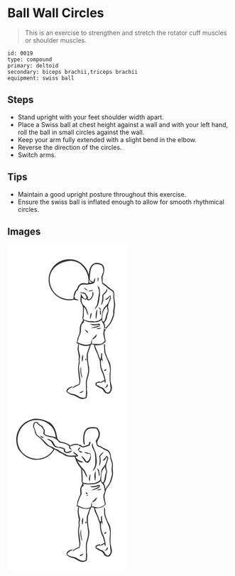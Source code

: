 # Ball Wall Circles
> This is an exercise to strengthen and stretch the rotator cuff muscles or shoulder muscles.

``` 
id: 0019 
type: compound 
primary: deltoid 
secondary: biceps brachii,triceps brachii 
equipment: swiss ball 
``` 

## Steps

 - Stand upright with your feet shoulder width apart.
 - Place a Swiss ball at chest height against a wall and with your left hand, roll the ball in small circles against the wall.
 - Keep your arm fully extended with a slight bend in the elbow.
 - Reverse the direction of the circles.
 - Switch arms.

## Tips

 - Maintain a good upright posture throughout this exercise.
 - Ensure the swiss ball is inflated enough to allow for smooth rhythmical circles.

## Images

<svg width="268" height="275pt" viewBox="0 0 201 275" xmlns="http://www.w3.org/2000/svg"><g fill="#FFF"><path d="M0 0h201v275H0V0m73 44.23c-3.45 6.34-3.84 13.83-2.96 20.86 1.8 11.26 9.67 21.24 20.08 25.83 6.53 3.09 14.02 3.7 21.06 2.32 3.19-1.09 6.35 1.91 9.4.28-1.79-.8-3.64-1.47-5.51-2.06-.75-1.13-1.57-2.22-2.13-3.45 1.01-3.26 2.23-6.45 3.45-9.63.78-.4 1.57-.8 2.36-1.19 1.25-2.78 1.99-5.98 4.2-8.2 3.15-1.96 7.11-1.73 10.66-1.29 4.16-.89 8.68-.75 12.57-2.61 1.67-2.71 2.29-6.05 2.27-9.22-1.79 2.08-2.36 4.82-3.53 7.25-1.55-.94-3.09-1.89-4.64-2.84l1.32-.68c-.91.41-1.81.83-2.71 1.25 1.03.75 3.1 2.24 4.13 2.99-1.57.19-3.14.39-4.7.6.04-1.31.07-2.62.08-3.93.29-.51.59-1.01.88-1.52-.53-4.37.59-8.71.88-13.06.46-4.87 2.19-10.49 7.03-12.64 4.22-1.18 8.91-.46 12.48 2.13 1.15 2.36 2.38 4.81 2.28 7.51.43 4.31-2.19 8.03-3.29 12 .58 3.62.73 7.3 1.37 10.9 2.88 2.53 6.47 4.18 9.09 7.04 2.73 3.35 7.96 3.91 9.66 8.19.63 3.62-.31 7.34.42 10.97 1.14 5.9 1.33 12.05-.22 17.9-.73 3.01.58 6.18-.52 9.13-1.32 3.43-2.39 6.97-3.94 10.31-1.95 4.4-5.58 7.7-8.73 11.22.27.72.56 1.44.87 2.16 2.73-4.48 7.29-7.64 9.37-12.57 2.56-5.7 5.23-11.74 4.82-18.13.15-3.7 1.19-7.31 1.16-11.03.02-4.08-1.58-7.97-1.41-12.06-.31-3.23.3-6.63-.8-9.72-2.24-3.51-6.61-4.71-9.28-7.84-2.8-3.05-6.58-4.79-9.83-7.26.26-3.29.37-6.59-.05-9.87 2-3.76 2.67-8.05 2.99-12.24.11-3.94-1.73-8.53-5.78-9.79-5.51-2.94-13.5-1.66-16.65 4.09-2.96 4.2-3.05 9.49-3.63 14.4-1.99-7.41-6.22-14.33-12.39-18.98-6.41-5.24-14.94-7.53-23.14-7.04-12.27.57-23.83 8.39-29.04 19.52m79.77 19.03c1.04-2.34 1.2-4.93 1.34-7.46l-1.5.04c-.08 2.47-.14 4.95.16 7.42m-.46 6.54c1.3 4.33 3.34 8.75 2.3 13.38-1.13 5.53-1.7 11.14-2.77 16.68-.68 3.55-3.38 6.15-4.92 9.3 6.76-3.72 8.06-12.35 8.59-19.34 1.35-5.38 1.1-10.96.01-16.36-.31-1.77-1.94-2.64-3.21-3.66m-23.42 2.96c1.75 2.18 3.95 4.04 6.7 4.8-1.58-2.34-3.96-4.08-6.7-4.8m38.45 3.18c-.91 4.12-4.85 6.13-6.98 9.44.09 5.5-.15 11.01-2.19 16.2.36-.14 1.08-.43 1.44-.57.83-2.29 1.88-4.51 2.36-6.91.34-2.88-.19-5.8.22-8.67 2.95-2.91 6.74-5.67 6.68-10.28-.38.19-1.15.59-1.53.79m-31.67 2.99c3.41.08 6.84-.53 9.99-1.84-3.46-.62-6.88.38-9.99 1.84m-14.51 2.23c3.33.54 6.8.76 9.82 2.46.77 2.14 2.37 3.95 2.88 6.18-.68.67-1.38 1.31-2.12 1.91-4.25-1.31-5.26-5.74-7.8-8.7-.03 3.69-.4 7.36-.73 11.03.35 4.64 4.47 8.19 4.46 12.91.04 5.05.12 10.12-.71 15.12-.43 1.88.23 3.72.84 5.48-1 2.3-2.61 4.24-3.81 6.43-2.61 4.85-1.21 10.55-2.34 15.75-.86 2.86-2.27 5.53-3.1 8.41-.77 2.73-.25 5.8-1.98 8.23 1.13.39 2.27.78 3.41 1.17-.59 2.5-1.19 5.03-1.32 7.6-.35 6.36 3.36 12.45 1.5 18.78 1.5 5.44-1.34 10.63-.77 16.09.5 6.38 1.01 12.79 2.15 19.09.43 2.33-.23 4.64-.9 6.85-4.12 1.28-9.04 3.04-10.99 7.13 3.78-2.32 7.55-4.7 11.82-6.04 1.53-3.43 2.29-7.33 1.51-11.06-.93-4.35-.9-8.83-1.68-13.2-.46-3.38-.86-6.91.2-10.22 1.41-3.68-.42-7.6.82-11.3 1.26-3.85-.82-7.57-1.4-11.33-1.02-3.92-.17-7.94-.17-11.9 5.56 2.95 12.13 4.33 18.2 2.04-1.06 3.24-2.16 6.48-3.25 9.71-4.14 9.45.13 19.63.57 29.36.89 7.04-1.88 13.69-3.48 20.39-.71 9.42.88 18.95-.66 28.32-4.92 2.4-9.97-.17-14.04-3-2.62-2.01-5.92-2.4-9.07-2.93-3.19-.42-5.8-2.45-8.3-4.3 1.52-1.82 2.85-4.01 5.12-4.98 1.74-.92 3.84-1.48 4.82-3.36-4.79 1.08-10.92 3.17-11.12 9.06 2.04 1.71 4.14 3.43 6.56 4.58 2.4 1.14 5.15 1.19 7.57 2.26 3.72 1.94 7.25 4.42 11.39 5.41 3.08.67 6.16-.59 8.81-2.07.71-4.55 1.56-9.19.21-13.72.66-5.18-.52-10.44.5-15.58 2.2-7.49 4.71-15.33 3.18-23.2-1.7-7.15-2.14-14.58-1.67-21.89 1.23-4.78 3.38-9.3 4.48-14.13.48-.46 1.44-1.37 1.91-1.82.98.24 2.94.72 3.92.97.16 5.85 3.55 10.83 5.85 16 .82 5.13 4.38 9.52 4.17 14.86 0 5.24 1.06 10.51 3.4 15.21 2.1 4.12 3.04 8.69 4.33 13.1-2.63 1.47-5.3 2.88-7.75 4.63l-.2-1.8c-2.59.15-5.07 1.06-7.26 2.41-.01.94-.02 2.82-.02 3.76 2.1 1.52 4.21 3.07 6.5 4.31 1.73.92 4.09.96 5.18 2.81 2.1 2.55 3.38 6.33 7.09 6.88 2.93 1.56 6.19-.62 7.28-3.42 2.4-3.89 1.57-8.63.34-12.75-3.14-11.16 1.14-22.88-1.75-34.06-.85-3.7-3.41-6.66-4.76-10.16-.79-2.12-1.46-4.28-2.33-6.37-2.08-5.32-1.04-11.13-1.95-16.65-.39.21-1.18.62-1.57.83.95 4.36.18 8.85.93 13.23 2.63 9.18 8.35 17.41 9.31 27.07.44 3.35-.15 6.7-.45 10.04-.26 7.39.39 14.77 1.52 22.08.61 3.35-1.04 7.65-4.43 8.79-5.18-.15-5.24-7.61-9.91-8.79-2.01-.37-3.87-1.18-5.31-2.68-1.36-.53-2.71-1.11-4.04-1.71.26-1.14.53-2.27.8-3.39 1.98-.08 3.97-.13 5.94.09 2.38-.85 4.64-1.99 6.82-3.26.16 1.03.48 3.11.64 4.15.45-1.08 1.39-2.06 1.17-3.31-.54-6.96-2.93-13.65-5.87-19.93-2.49-5.28-2.19-11.29-1.85-16.96 1.21.82 1.99 2.13 2.99 3.18-.83-4.51-2.02-9.11-.94-13.69l-1.74-.15c-.58 3.38.18 6.97-1.21 10.19-.83-1.64-1.79-3.2-2.49-4.9-1.48-6.59-5.29-12.35-6.93-18.92 6.69 1.01 13.68-1.03 18.17-6.22-.76-5.22-2.4-10.39-1.98-15.72.03-1.73 1.31-3.02 2.39-4.22-1.05-.67-2.16-1.23-3.23-1.85-.52 3.96-1.79 8-.74 11.99.82 3.05 1.55 6.12 2.04 9.24-2.68 1.72-4.84 4.8-8.32 4.71-4.62.64-9.18-.63-13.79-.59.25-2.34.47-4.69.32-7.05-1.2 2.39-1.55 5.07-2.11 7.65-2.52.58-5.02 1.32-7.6 1.58-5.22-.36-10.18-2.25-14.92-4.36.71-1.95 1.36-3.91 1.8-5.93 1.02-4.89 4.35-9.16 4.33-14.29.06-3.86-.05-7.88 1.88-11.36 2.56-.83 3.67-2.85 2.91-5.49 3.19 1.25 6.35 2.93 9.87 2.83 6.77.67 14.4 1.32 19.98-3.4.29 2.97 2.57 5 3.64 7.64.45 1.92 2.52 5.04-.17 6.22 1.06.02 2.12.05 3.19.11-.64-3.13-.93-6.36-2.05-9.38 2.63-2.78 4.53-6.26 4.86-10.12.51-4.67 3.73-8.99 2.06-13.78-1.57-5.65 1.91-10.7 3.72-15.81 1.35-2.16.08-4.64-.19-6.92-2.93 2.84-6.2 5.29-9.15 8.06 4.18.44 6.29-3.45 8.43-6.32.84 2.89-1.29 5.55-1.85 8.33-1.25 5.67-7.06 8.43-9.46 13.46-2.16 4.97-1.83 10.55-3.18 15.73-2.76 3.81-7.93 4.25-12.15 5.31-.34-.18-1.03-.53-1.37-.71-4.61.1-9.36.05-13.68-1.78-1.46-.61-3.91-1.1-3.23-3.28 1.17-6.28.51-12.68 1.08-19.01 1.14 1.48 2.26 2.99 3.02 4.71 1.64 3.11 1.57 7.14 4.6 9.4-1.8-5.78-2.58-12.75-7.81-16.58-3.77-3.11-4.61-8.45-3.7-13.04 2.35 1.17 4.59 2.53 6.94 3.72.47-.73.95-1.47 1.43-2.2l.39 1.9c3.46 2.86 7.8-.81 9.24-4.12 1.66-2.86 3.38-7.29-.08-9.59.28 3.02.64 6.18-1.27 8.77-1.1 2.22-4.16 6.07-6.54 3.39.21-.53.63-1.58.84-2.1-1.44-2.53-3.26-4.83-4.62-7.42-3.31-1.91-7.1-1.37-10.68-.82m32.69 24.47c.9 2.13 2.11 4.32 4.56 4.91-.76-2.24-2.42-3.95-4.56-4.91m-2.96 4.1c-1.3 5.38-2.76 11.16-1 16.61 1.08-4.34 1.28-8.82 1.83-13.24.43-1.26-.13-2.37-.83-3.37m5.53.42c-.17 2.9-.03 5.8.15 8.7.38-.26 1.14-.76 1.52-1.01-.1-2.64.75-5.83-1.67-7.69m-15.48 5.84c-1.16 3.12-1.94 6.53-.83 9.8 1.44-3.35 1.45-7.09 2.54-10.56-.43.19-1.28.57-1.71.76m-1.62 17.73c2.54 2.31 6.13 2.86 9.44 2.62 2.46-.17 5-1.48 7.37-.19-4.94 1.77-10.04 2.99-14.99 4.72 4.9.45 9.57-1.16 14.16-2.61.45-1.09.92-2.18 1.38-3.27-.65-.54-1.29-1.08-1.93-1.61-5.04 1.57-10.32 1.37-15.43.34m10.33 8.14c2.93.76 6.4 1.24 8.68-1.22-2.92.18-5.84.52-8.68 1.22m-19.5.96c1.84 2.31 3.61 4.68 5.65 6.81-.02-.77-.08-2.3-.1-3.07-1.83-1.27-3.62-2.61-5.55-3.74m13.15 16.52l1.1.71c3.07-2.1 6.82-4.41 6.74-8.66-2.67 2.59-5.1 5.43-7.84 7.95m-17.05 38.97c2.02-4.02 1.59-8.53 1.58-12.88-2.83 3.71-2.03 8.57-1.58 12.88m5.86-2.85c1.37.21 1.77-2.11.87-2.84-1.37-.22-1.81 2.11-.87 2.84m-5.67 30.67c-.03-4.79-2.2-9.3-1.95-14.1.07-2.08.09-4.17-.2-6.23-1.94 6.74-.82 14.06 2.15 20.33m40.14-15.89c-1.29.28-2.66 1.11-3.19 2.37.59 2.3 5.43-1.4 3.19-2.37m1.19 26.47c-.03.58-.07 1.72-.1 2.3-1.29 1.03-2.58 2.07-3.82 3.16 1.76-.61 3.64-1.07 5.16-2.21.57-1.22.34-2.63.52-3.93l-1.76.68m-42.22 11.46a27.84 27.84 0 0 0-4.09 1.85c3.14 1.48 6.09-.69 6.99-3.74-.98.61-1.95 1.24-2.9 1.89z"/><path d="M75.23 44.22c6.74-11.19 20.12-16.72 32.76-17.07 6.33.75 12.83 2.78 17.42 7.45 7.86 7.77 13.06 19.01 11.17 30.22-1.04.34-2.08.67-3.12 1-4.1-1.71-9.35-1.21-12.37 2.28-1.92 1.94-2.77 4.59-3.46 7.16-5.33 3.5-5.76 10.42-6.05 16.18-8.64 1.91-17.89.17-25.33-4.6-13.83-8.52-19.44-28.5-11.02-42.62zM161.87 113.11c1.1-3.57 3.78-6.28 6.11-9.07.39 2.8.96 5.58 1.82 8.28-3.75 5.51-3.07 12.69-6.96 18.11-.9-.62-1.8-1.22-2.7-1.83-.09-5.2.18-10.49 1.73-15.49z"/></g><g fill="#333"><path d="M73 44.23c5.21-11.13 16.77-18.95 29.04-19.52 8.2-.49 16.73 1.8 23.14 7.04 6.17 4.65 10.4 11.57 12.39 18.98.58-4.91.67-10.2 3.63-14.4 3.15-5.75 11.14-7.03 16.65-4.09 4.05 1.26 5.89 5.85 5.78 9.79-.32 4.19-.99 8.48-2.99 12.24.42 3.28.31 6.58.05 9.87 3.25 2.47 7.03 4.21 9.83 7.26 2.67 3.13 7.04 4.33 9.28 7.84 1.1 3.09.49 6.49.8 9.72-.17 4.09 1.43 7.98 1.41 12.06.03 3.72-1.01 7.33-1.16 11.03.41 6.39-2.26 12.43-4.82 18.13-2.08 4.93-6.64 8.09-9.37 12.57-.31-.72-.6-1.44-.87-2.16 3.15-3.52 6.78-6.82 8.73-11.22 1.55-3.34 2.62-6.88 3.94-10.31 1.1-2.95-.21-6.12.52-9.13 1.55-5.85 1.36-12 .22-17.9-.73-3.63.21-7.35-.42-10.97-1.7-4.28-6.93-4.84-9.66-8.19-2.62-2.86-6.21-4.51-9.09-7.04-.64-3.6-.79-7.28-1.37-10.9 1.1-3.97 3.72-7.69 3.29-12 .1-2.7-1.13-5.15-2.28-7.51-3.57-2.59-8.26-3.31-12.48-2.13-4.84 2.15-6.57 7.77-7.03 12.64-.29 4.35-1.41 8.69-.88 13.06-.29.51-.59 1.01-.88 1.52-.01 1.31-.04 2.62-.08 3.93 1.56-.21 3.13-.41 4.7-.6-1.03-.75-3.1-2.24-4.13-2.99.9-.42 1.8-.84 2.71-1.25l-1.32.68c1.55.95 3.09 1.9 4.64 2.84 1.17-2.43 1.74-5.17 3.53-7.25.02 3.17-.6 6.51-2.27 9.22-3.89 1.86-8.41 1.72-12.57 2.61-3.55-.44-7.51-.67-10.66 1.29-2.21 2.22-2.95 5.42-4.2 8.2-.79.39-1.58.79-2.36 1.19-1.22 3.18-2.44 6.37-3.45 9.63.56 1.23 1.38 2.32 2.13 3.45 1.87.59 3.72 1.26 5.51 2.06-3.05 1.63-6.21-1.37-9.4-.28-7.04 1.38-14.53.77-21.06-2.32-10.41-4.59-18.28-14.57-20.08-25.83-.88-7.03-.49-14.52 2.96-20.86m2.23-.01c-8.42 14.12-2.81 34.1 11.02 42.62 7.44 4.77 16.69 6.51 25.33 4.6.29-5.76.72-12.68 6.05-16.18.69-2.57 1.54-5.22 3.46-7.16 3.02-3.49 8.27-3.99 12.37-2.28 1.04-.33 2.08-.66 3.12-1 1.89-11.21-3.31-22.45-11.17-30.22-4.59-4.67-11.09-6.7-17.42-7.45-12.64.35-26.02 5.88-32.76 17.07z"/><path d="M152.77 63.26c-.3-2.47-.24-4.95-.16-7.42l1.5-.04c-.14 2.53-.3 5.12-1.34 7.46zM152.31 69.8c1.27 1.02 2.9 1.89 3.21 3.66 1.09 5.4 1.34 10.98-.01 16.36-.53 6.99-1.83 15.62-8.59 19.34 1.54-3.15 4.24-5.75 4.92-9.3 1.07-5.54 1.64-11.15 2.77-16.68 1.04-4.63-1-9.05-2.3-13.38zM128.89 72.76c2.74.72 5.12 2.46 6.7 4.8-2.75-.76-4.95-2.62-6.7-4.8zM167.34 75.94c.38-.2 1.15-.6 1.53-.79.06 4.61-3.73 7.37-6.68 10.28-.41 2.87.12 5.79-.22 8.67-.48 2.4-1.53 4.62-2.36 6.91-.36.14-1.08.43-1.44.57 2.04-5.19 2.28-10.7 2.19-16.2 2.13-3.31 6.07-5.32 6.98-9.44zM135.67 78.93c3.11-1.46 6.53-2.46 9.99-1.84-3.15 1.31-6.58 1.92-9.99 1.84z"/><path d="M121.16 81.16c3.58-.55 7.37-1.09 10.68.82 1.36 2.59 3.18 4.89 4.62 7.42-.21.52-.63 1.57-.84 2.1 2.38 2.68 5.44-1.17 6.54-3.39 1.91-2.59 1.55-5.75 1.27-8.77 3.46 2.3 1.74 6.73.08 9.59-1.44 3.31-5.78 6.98-9.24 4.12l-.39-1.9c-.48.73-.96 1.47-1.43 2.2-2.35-1.19-4.59-2.55-6.94-3.72-.91 4.59-.07 9.93 3.7 13.04 5.23 3.83 6.01 10.8 7.81 16.58-3.03-2.26-2.96-6.29-4.6-9.4-.76-1.72-1.88-3.23-3.02-4.71-.57 6.33.09 12.73-1.08 19.01-.68 2.18 1.77 2.67 3.23 3.28 4.32 1.83 9.07 1.88 13.68 1.78.34.18 1.03.53 1.37.71 4.22-1.06 9.39-1.5 12.15-5.31 1.35-5.18 1.02-10.76 3.18-15.73 2.4-5.03 8.21-7.79 9.46-13.46.56-2.78 2.69-5.44 1.85-8.33-2.14 2.87-4.25 6.76-8.43 6.32 2.95-2.77 6.22-5.22 9.15-8.06.27 2.28 1.54 4.76.19 6.92-1.81 5.11-5.29 10.16-3.72 15.81 1.67 4.79-1.55 9.11-2.06 13.78-.33 3.86-2.23 7.34-4.86 10.12 1.12 3.02 1.41 6.25 2.05 9.38-1.07-.06-2.13-.09-3.19-.11 2.69-1.18.62-4.3.17-6.22-1.07-2.64-3.35-4.67-3.64-7.64-5.58 4.72-13.21 4.07-19.98 3.4-3.52.1-6.68-1.58-9.87-2.83.76 2.64-.35 4.66-2.91 5.49-1.93 3.48-1.82 7.5-1.88 11.36.02 5.13-3.31 9.4-4.33 14.29-.44 2.02-1.09 3.98-1.8 5.93 4.74 2.11 9.7 4 14.92 4.36 2.58-.26 5.08-1 7.6-1.58.56-2.58.91-5.26 2.11-7.65.15 2.36-.07 4.71-.32 7.05 4.61-.04 9.17 1.23 13.79.59 3.48.09 5.64-2.99 8.32-4.71-.49-3.12-1.22-6.19-2.04-9.24-1.05-3.99.22-8.03.74-11.99 1.07.62 2.18 1.18 3.23 1.85-1.08 1.2-2.36 2.49-2.39 4.22-.42 5.33 1.22 10.5 1.98 15.72-4.49 5.19-11.48 7.23-18.17 6.22 1.64 6.57 5.45 12.33 6.93 18.92.7 1.7 1.66 3.26 2.49 4.9 1.39-3.22.63-6.81 1.21-10.19l1.74.15c-1.08 4.58.11 9.18.94 13.69-1-1.05-1.78-2.36-2.99-3.18-.34 5.67-.64 11.68 1.85 16.96 2.94 6.28 5.33 12.97 5.87 19.93.22 1.25-.72 2.23-1.17 3.31-.16-1.04-.48-3.12-.64-4.15-2.18 1.27-4.44 2.41-6.82 3.26-1.97-.22-3.96-.17-5.94-.09-.27 1.12-.54 2.25-.8 3.39 1.33.6 2.68 1.18 4.04 1.71 1.44 1.5 3.3 2.31 5.31 2.68 4.67 1.18 4.73 8.64 9.91 8.79 3.39-1.14 5.04-5.44 4.43-8.79-1.13-7.31-1.78-14.69-1.52-22.08.3-3.34.89-6.69.45-10.04-.96-9.66-6.68-17.89-9.31-27.07-.75-4.38.02-8.87-.93-13.23.39-.21 1.18-.62 1.57-.83.91 5.52-.13 11.33 1.95 16.65.87 2.09 1.54 4.25 2.33 6.37 1.35 3.5 3.91 6.46 4.76 10.16 2.89 11.18-1.39 22.9 1.75 34.06 1.23 4.12 2.06 8.86-.34 12.75-1.09 2.8-4.35 4.98-7.28 3.42-3.71-.55-4.99-4.33-7.09-6.88-1.09-1.85-3.45-1.89-5.18-2.81-2.29-1.24-4.4-2.79-6.5-4.31 0-.94.01-2.82.02-3.76 2.19-1.35 4.67-2.26 7.26-2.41l.2 1.8c2.45-1.75 5.12-3.16 7.75-4.63-1.29-4.41-2.23-8.98-4.33-13.1-2.34-4.7-3.4-9.97-3.4-15.21.21-5.34-3.35-9.73-4.17-14.86-2.3-5.17-5.69-10.15-5.85-16-.98-.25-2.94-.73-3.92-.97-.47.45-1.43 1.36-1.91 1.82-1.1 4.83-3.25 9.35-4.48 14.13-.47 7.31-.03 14.74 1.67 21.89 1.53 7.87-.98 15.71-3.18 23.2-1.02 5.14.16 10.4-.5 15.58 1.35 4.53.5 9.17-.21 13.72-2.65 1.48-5.73 2.74-8.81 2.07-4.14-.99-7.67-3.47-11.39-5.41-2.42-1.07-5.17-1.12-7.57-2.26-2.42-1.15-4.52-2.87-6.56-4.58.2-5.89 6.33-7.98 11.12-9.06-.98 1.88-3.08 2.44-4.82 3.36-2.27.97-3.6 3.16-5.12 4.98 2.5 1.85 5.11 3.88 8.3 4.3 3.15.53 6.45.92 9.07 2.93 4.07 2.83 9.12 5.4 14.04 3 1.54-9.37-.05-18.9.66-28.32 1.6-6.7 4.37-13.35 3.48-20.39-.44-9.73-4.71-19.91-.57-29.36 1.09-3.23 2.19-6.47 3.25-9.71-6.07 2.29-12.64.91-18.2-2.04 0 3.96-.85 7.98.17 11.9.58 3.76 2.66 7.48 1.4 11.33-1.24 3.7.59 7.62-.82 11.3-1.06 3.31-.66 6.84-.2 10.22.78 4.37.75 8.85 1.68 13.2.78 3.73.02 7.63-1.51 11.06-4.27 1.34-8.04 3.72-11.82 6.04 1.95-4.09 6.87-5.85 10.99-7.13.67-2.21 1.33-4.52.9-6.85-1.14-6.3-1.65-12.71-2.15-19.09-.57-5.46 2.27-10.65.77-16.09 1.86-6.33-1.85-12.42-1.5-18.78.13-2.57.73-5.1 1.32-7.6-1.14-.39-2.28-.78-3.41-1.17 1.73-2.43 1.21-5.5 1.98-8.23.83-2.88 2.24-5.55 3.1-8.41 1.13-5.2-.27-10.9 2.34-15.75 1.2-2.19 2.81-4.13 3.81-6.43-.61-1.76-1.27-3.6-.84-5.48.83-5 .75-10.07.71-15.12.01-4.72-4.11-8.27-4.46-12.91.33-3.67.7-7.34.73-11.03 2.54 2.96 3.55 7.39 7.8 8.7.74-.6 1.44-1.24 2.12-1.91-.51-2.23-2.11-4.04-2.88-6.18-3.02-1.7-6.49-1.92-9.82-2.46m40.71 31.95c-1.55 5-1.82 10.29-1.73 15.49.9.61 1.8 1.21 2.7 1.83 3.89-5.42 3.21-12.6 6.96-18.11-.86-2.7-1.43-5.48-1.82-8.28-2.33 2.79-5.01 5.5-6.11 9.07z"/><path d="M153.85 105.63c2.14.96 3.8 2.67 4.56 4.91-2.45-.59-3.66-2.78-4.56-4.91zM150.89 109.73c.7 1 1.26 2.11.83 3.37-.55 4.42-.75 8.9-1.83 13.24-1.76-5.45-.3-11.23 1-16.61zM156.42 110.15c2.42 1.86 1.57 5.05 1.67 7.69-.38.25-1.14.75-1.52 1.01-.18-2.9-.32-5.8-.15-8.7zM140.94 115.99c.43-.19 1.28-.57 1.71-.76-1.09 3.47-1.1 7.21-2.54 10.56-1.11-3.27-.33-6.68.83-9.8zM139.32 133.72c5.11 1.03 10.39 1.23 15.43-.34.64.53 1.28 1.07 1.93 1.61-.46 1.09-.93 2.18-1.38 3.27-4.59 1.45-9.26 3.06-14.16 2.61 4.95-1.73 10.05-2.95 14.99-4.72-2.37-1.29-4.91.02-7.37.19-3.31.24-6.9-.31-9.44-2.62zM149.65 141.86c2.84-.7 5.76-1.04 8.68-1.22-2.28 2.46-5.75 1.98-8.68 1.22zM130.15 142.82c1.93 1.13 3.72 2.47 5.55 3.74.02.77.08 2.3.1 3.07-2.04-2.13-3.81-4.5-5.65-6.81zM143.3 159.34c2.74-2.52 5.17-5.36 7.84-7.95.08 4.25-3.67 6.56-6.74 8.66l-1.1-.71zM126.25 198.31c-.45-4.31-1.25-9.17 1.58-12.88.01 4.35.44 8.86-1.58 12.88zM132.11 195.46c-.94-.73-.5-3.06.87-2.84.9.73.5 3.05-.87 2.84zM126.44 226.13c-2.97-6.27-4.09-13.59-2.15-20.33.29 2.06.27 4.15.2 6.23-.25 4.8 1.92 9.31 1.95 14.1zM166.58 210.24c2.24.97-2.6 4.67-3.19 2.37.53-1.26 1.9-2.09 3.19-2.37zM167.77 236.71l1.76-.68c-.18 1.3.05 2.71-.52 3.93-1.52 1.14-3.4 1.6-5.16 2.21 1.24-1.09 2.53-2.13 3.82-3.16.03-.58.07-1.72.1-2.3zM125.55 248.17c.95-.65 1.92-1.28 2.9-1.89-.9 3.05-3.85 5.22-6.99 3.74a27.84 27.84 0 0 1 4.09-1.85z"/></g></svg>
<svg width="268" height="275pt" viewBox="0 0 201 275" xmlns="http://www.w3.org/2000/svg"><g fill="#FFF"><path d="M0 0h201v275H0V0m46.55 18.74c-8.68 1.25-17.08 5.16-22.85 11.91-8.06 8.88-10.86 21.98-7.44 33.44 1.21 6.53 6.08 11.41 10.71 15.79 8.93 7.95 22.13 10.27 33.42 6.63 8.01-2.58 14.87-8.23 19.02-15.54 4.25 1.24 7.13 4.91 11.34 6.19 3.09.95 5.26 3.61 8.34 4.6 4.58 1.64 9.53 1.24 14.31 1.24 1.87 4.08 2.88 8.55 5.31 12.38 1.82 2.87 3.97 5.52 6.04 8.22-.11 4.82.44 9.63.59 14.44.16 3.43-.65 7.11 1.44 10.14-.74 2.05-1.72 3.99-2.72 5.93-1.8 3.8-.89 8.11-.83 12.15-1.85 3.58-3.06 7.44-4.48 11.2-1.09 2.88-.29 6.26-2.23 8.84 1.15.46 2.31.91 3.47 1.37-2.64 7.04-.62 14.36.81 21.39-.88 3.61-.4 7.22-.24 10.87-2.33 7.57-.62 15.47.02 23.15.64 4.16 1.69 8.39.34 12.54-3.54 1.18-6.9 2.84-9.85 5.13l.01-.85-.68 3.15c3.24-2.77 7.07-4.64 11.09-5.99 2.52-4.87 1.86-10.41.8-15.55-.16-6.56-2.69-13.24-.57-19.71 1.02-3.45-.55-7.06.61-10.51 1.29-3.85-.8-7.59-1.39-11.36-1.01-3.91-.18-7.92-.16-11.88 5.57 3.11 12.19 3.96 18.33 2.15-1.66 4.54-3.39 9.07-4.82 13.7-1.7 10.4 2.91 20.57 1.93 31-.33 5.28-2.72 10.14-3.53 15.33-.51 9.2.95 18.49-.6 27.63-5.21 2.53-10.41-.55-14.68-3.45-3.71-2.71-8.74-1.63-12.59-4-1.44-.8-2.73-1.84-4.06-2.79.86-1.08 1.67-2.19 2.62-3.19 2.01-2.3 5.57-2.41 7.39-4.92-4.28.65-10.33 2.37-10.84 7.47-.58 2.63 2.6 3.56 4.22 4.9 3.2 2.35 7.47 1.94 10.79 3.99 3.24 1.83 6.47 3.86 10.13 4.74 3.08.7 6.16-.61 8.81-2.09.71-4.57 1.6-9.22.21-13.76.67-5.13-.53-10.36.48-15.44 2.13-7.24 4.51-14.71 3.39-22.34-1.75-7.88-2.69-16.14-1.56-24.16 2.15-4.81 2.63-10.43 5.82-14.7 1.05.27 3.13.8 4.17 1.07.12 5.94 3.68 10.91 5.91 16.18.73 4.71 3.91 8.72 4.03 13.56.05 5.59.91 11.28 3.47 16.3 2.1 4.12 3.03 8.68 4.34 13.08-2.73 1.52-5.46 3.03-8.11 4.69.12-.52.34-1.58.46-2.11-2.64.53-5.28 1.2-7.57 2.68v3.77c3.1 2.32 6.3 4.58 10.06 5.68 2.45 1.65 3.71 4.62 5.37 7.02 2.14.7 4.26 2.02 6.58 1.78 3-1.01 4.37-4.09 5.27-6.86 1.47-6.1-2.51-11.8-1.97-17.91-.61-8.35 1.56-16.78-.44-25.04-.76-4.61-4.18-8.13-5.5-12.55-.87-2.88-2.33-5.58-2.8-8.58-.71-3.6-.16-7.31-.75-10.92-.36-.39-1.08-1.18-1.44-1.57.49 5.82-.75 12.03 1.88 17.48 1.68 3.83 3.06 7.78 4.77 11.6 3.02 6.17 3.98 13.3 2.91 20.08-.56 7.88.2 15.79 1.38 23.59.63 3.39-1.03 7.52-4.35 8.83-5.19-.19-5.27-7.54-9.88-8.8-2.04-.41-3.94-1.21-5.44-2.69-1.44-.63-2.86-1.32-4.26-2.04.31-3.84 4.2-3.38 6.99-2.94 2.41-.86 4.69-2.03 6.91-3.29.05.91.16 2.73.21 3.64.42-.22 1.26-.67 1.68-.89-.32-7.11-2.41-14.07-5.42-20.49-2.93-5.94-3.33-12.98-2.1-19.39.74 1.56 1.53 3.1 2.39 4.61-.24-4.72-1.85-9.39-.69-14.12-.43-.01-1.3-.04-1.73-.06-.55 3.01-.59 6.08.04 9.09-.6-.19-1.79-.56-2.39-.75-1.91-3.24-1.96-7.14-3.84-10.37-1.84-3.65-3.1-7.55-4.39-11.41 4.16.05 8.49-.07 12.35-1.83 2.13-1.27 3.85-3.09 5.77-4.63-.68-4.53-1.97-8.99-2.06-13.59-.18-2.65 1.37-4.98 1.59-7.58.95-3.29 2.34-6.47 4.66-9.04 4.61-5.4 6.47-12.42 7.88-19.23.89-4.66-.73-9.36-.07-14.05.46-3.97-.18-8-1.72-11.67-2.03-4.7-1.09-10.31-4.07-14.64-3.32-3.94-8.87-4.24-12.79-7.32-2.39-1.95-7.49-1.61-7.45-5.52-1.53-4.84 3.31-8.23 3.65-12.83 1.66-5.1-.75-10.35-3.94-14.29-4.71-1-9.66-1.36-14.37-.17-4.33 1.09-6.76 5.39-8.26 9.26-1.27 6.22-1.84 12.77-.22 18.98.47.18 1.42.55 1.89.73-1.07-7.27-1.75-15.29 1.6-22.06 3.05-6.6 11.59-5.78 17.59-5.27 2.79 2.83 4.45 6.79 4 10.79-.38 3.83-2.79 6.99-4.85 10.08.85 2.8 1.39 5.69 2.34 8.45 3.18 1.95 7.07 2.56 9.96 5.04 2.92 2.61 7.47 2.61 9.92 5.87 1.71 2.83 2.32 6.15 2.4 9.42.04 2.88 1.76 5.33 2.41 8.07 1.28 4.62-.74 9.33-.1 13.99.23 2.28 1.13 4.6.37 6.87-1.12 4.02-1.98 8.14-3.52 12.02-1.72 4.42-5.66 7.53-7.2 12.04-.22-3.47-1.18-6.86-2.88-9.89 4.96-5.48 3.13-13.28 5.77-19.72-.7-3.76-2.44-7.5-1.69-11.4 1.05-3.7 2.28-7.35 3.32-11.06.35-1.87-1.48-3.18-2.31-4.63-1.94 3.21-4.7 5.72-7.49 8.16 1.21-.1 2.43-.22 3.65-.35 1.26-1.69 2.46-3.43 3.56-5.23.29.28.87.85 1.16 1.13-1.12 3.53-1.64 7.27-3.16 10.66-2.11 3.71-5.87 6.49-6.94 10.77-.87 5.32-.98 10.83-2.14 16.07-2.88 2.87-6.73 4.5-10.66 5.32-3.38-.09-6.73.63-10.11.67-2.93-.5-5.83-1.21-8.72-1.91.06-7.3-.02-14.6-.91-21.86 4.64 3.33 4.51 9.98 8.97 13.3-1.24-4.21-3.01-8.28-5-12.18-5.03-4.53-8.63-10.34-12.32-15.96 3.06 1.78 6.51 3.32 10.15 2.71-1.23-2.12-3.85-2.17-5.87-2.99-3.24-.93-5.41-3.68-7.25-6.33 1.6-.4 3.21-.78 4.81-1.16-.57-.92-1.14-1.83-1.68-2.76-2.22-1.63-4.41-3.3-6.71-4.8.16.57.49 1.71.65 2.28 1.71 1.51 3.49 2.92 5.39 4.18-6.18-.51-13.01 1.66-18.62-1.88-4.52-2.68-9.68-4.46-13.47-8.22-2.56-.52-5.13-1.27-7.12-3.03-2.85-2.49-7.14-2.38-9.71-5.24-4.35-4.25-8.39-8.84-13.26-12.52-2.26-2.14-5.68-3.46-6.57-6.7-.84-3.28-2-6.44-3.26-9.57-1.08-2.54-.01-5.21.99-7.57.76-.18 2.26-.52 3.01-.7 1.72 2.03 3.27 4.35 5.78 5.48 3.29 1.26 4.46 4.85 6.29 7.56-.3 2.39-2.07 5.74.81 7.26 4.64 4.56 11.79 2.8 17.16 5.84 3.56 1.76 6.45 4.54 8.91 7.61 5.71.65 11.77 2.02 16.26 5.82-1.75 3.22 1.62 5.73 4.57 5.93-1.01-1.07-2.07-2.09-3.14-3.1l.04-2.49c4.13-1.39 8.26-3.43 12.74-2.01.78-.46 1.55-.93 2.32-1.42-5.19-1.61-10.54-.47-15.19 2.08-4.37-4.3-10.56-5.38-16.31-6.57-2.19-1.27-3.73-3.47-5.24-5.45-1.45-9.8-4.04-20.74-12.62-26.81-7.73-4.01-16.32-6.91-25.14-6.54m8.52 28.53c.93 1.28 1.86 2.56 2.83 3.81 1.11-.02 3.34-.07 4.45-.09-2.36-1.38-4.89-2.41-7.28-3.72m11.79 4.97c1.64 2.1 4.07 3.24 6.25 4.66 2.72 2.96 3.65 7.5 7.28 9.61 4.71 1.43 9.73 1.64 14.35 3.47.36 2.33.54 5.17 3.06 6.24 3.96 1.68 9.23.11 11.51-3.62-3.66.72-7.17 3.33-11.01 1.96-.94-1.59-1.07-3.48-1.42-5.25-3.2-1.44-6.52-2.99-10.12-2.55-2.3.49-3.77-1.74-5.88-2.17-1.86-2.92-3.02-6.39-5.63-8.76-2.63-1.53-5.44-2.83-8.39-3.59m71.83 5.72c-.58 1.67-1.19 3.33-1.84 4.98-3.21.56-6.29 1.62-9.26 2.92-1.73-1.08-3.42-2.2-5.09-3.33-.87.42-1.73.86-2.58 1.3 2.65 1.24 5.11 3.25 8.1 3.61 3.24-.91 6.48-1.84 9.73-2.71 2.05-1.6 2.24-4.44 2.8-6.79-.47 0-1.4.01-1.86.02m9.06 19.17c.64 6.57 1.26 13.24.43 19.82-.3 3.69-2.65 6.68-4.21 9.9 3.5-1.43 4.86-5.41 5.96-8.73 2.01-5.94.5-12.14.03-18.19-.88-7.07-5.97-12.84-6.2-20.08-3.52 5.99 2.84 11.55 3.99 17.28m-28.83-4.78c2.7-.72 3.46-3.43 4.36-5.67-2.51.85-4.06 3.06-4.36 5.67m.52.33c1.49 1.24 3.06 2.39 4.65 3.51l2.89-.84c-2.35-1.31-4.76-2.67-7.54-2.67m10.34 2.49c2.15 2.81 6.03 2.62 9.19 3.03.45 1.19 2 2.24 1.41 3.63-1.17 3.68-2.34 8.98-7 9.39-2.08-3.77-4.55-7.4-8.52-9.39 1.6 3.09 3.85 5.79 5.65 8.77 1.18 2.02 3.55 2.45 5.66 2.76 4.56-3.78 6.5-10.59 3.6-15.94-3.26-1.02-6.63-1.7-9.99-2.25m25.21 7.42c1.96 5.38.35 10.93-.21 16.36 3.78-4.8 2.86-11.21 2.04-16.81 2.22-2.17 4.37-4.44 5.94-7.14-3.44 1.48-5.92 4.42-7.77 7.59m-4.07 20.04c3.01 3.98 3.08 8.89 3.96 13.6 1.74-2.75.86-5.9-.16-8.74.94-2.58-2.2-3.64-3.8-4.86m-2.37 21.59c.72-5.7.73-11.49.3-17.21-2.49 5.33-2.49 11.78-.3 17.21m-9.57-10.25c-.57 3.22-2.91 8.01.53 10.27-.11-3.64.08-7.29 1.09-10.82-.4.14-1.22.42-1.62.55m-12.61 84.43c1.89-4.1 1.51-8.6 1.49-12.99-2.93 3.71-2.11 8.67-1.49 12.99m5.75-2.92c1.36.16 1.75-2.15.86-2.89-1.37-.17-1.79 2.15-.86 2.89m-5.67 30.66c-.01-4.8-2.19-9.32-1.94-14.13.08-2.06.09-4.12-.16-6.16-2.15 6.66-.85 14.07 2.1 20.29m40.15-15.92c-1.31.3-2.69 1.15-3.22 2.43.62 2.23 5.4-1.43 3.22-2.43m1.16 26.49c-.02.57-.08 1.69-.11 2.26-1.28 1.05-2.57 2.11-3.8 3.22 1.75-.62 3.66-1.03 5.14-2.22.69-1.19.31-2.69.53-3.99-.44.18-1.32.55-1.76.73m-42.23 11.52c-1.07.58-4.3.34-2.81 2.2 2.84.9 4.89-1.82 5.71-4.18-.99.64-1.95 1.3-2.9 1.98z"/><path d="M25.74 31.74c5.65-6.73 14.41-10.83 23.21-10.79 9.68-.29 19.44 4.11 25.7 11.48 4.34 4.92 6.28 11.39 6.97 17.79-4.41-1.38-8.96-2.21-13.51-2.96-2.07-.3-4.24-1.27-5.42-3.05-.01-2.03.38-4.04.2-6.07-1.08-2.45-2.59-4.69-3.87-7.04-3.08-1.15-5.97-2.75-7.62-5.72-1.44-2.45-4.3-.67-6.37-.24-.98 2.84-2.75 6.09-1 9 2.41 3.83 1.84 8.78 4.63 12.39 2.75 2.85 6.3 4.8 8.95 7.78 4.1 3.86 7.17 9.12 12.48 11.47 3 .98 5.48 2.9 7.77 5.01-4.93 7.43-12.53 13.14-21.36 14.89-6.89 1.9-14.24.56-20.69-2.22-9.85-4.14-17.01-13.79-18.49-24.33-1.13-9.75 1.82-20.05 8.42-27.39zM158.91 112c.32-4.61 3.26-8.36 5.75-12.03.76 2.81 1.55 5.6 2.46 8.36-3.11 5.79-1.97 12.81-5.35 18.47-.98-.89-2.61-1.25-2.95-2.7-.57-4.01-.2-8.08.09-12.1zM146.56 129.43c4.24-.44 8.15-2.5 11.22-5.4.47 2.86 2.95 4.5 4.38 6.83 2.26 3.57 1.69 7.96 2.29 11.97-4.7 6.19-.9 13.62.13 20.32-2.13 3.79-6.66 4.89-10.59 5.76-3.9.1-7.56-1.86-11.5-1.78.24-2.33.44-4.67.26-7.01-1.31 2.46-1.59 5.27-1.97 8-3.38 1.19-6.96 2.38-10.59 1.72-4.24-.98-8.23-2.8-12.02-4.88 2.14-6.34 3.41-13.17 7.32-18.75-.31-3.45-.88-6.99-.14-10.41.42-1.94 2.35-2.88 3.67-4.15-.27-.81-.79-2.45-1.05-3.26 6 2.21 12.37 1.37 18.59 1.04m-7.19 3.36c4.4 4.11 10.49.24 15.45.37.01.19.01.57.02.76-4.44 1.8-8.96 3.49-13.09 5.92 4.79-.44 9.21-2.44 13.5-4.48.42-1.17.85-2.35 1.28-3.52l-2.04-1.32c-4.84 1.88-9.93 2.82-15.12 2.27m11.17 6.68c2.88.19 6.54.65 8.24-2.32-2.76.72-5.55 1.37-8.24 2.32m-18.36 4c-.3 1.52 2.09 3.08 3.44 2.53.23-1.5-2.07-3.01-3.44-2.53m1.81 3.95c-.26 1.37.3 1.87 1.69 1.48.26-1.38-.3-1.87-1.69-1.48m10.07 10.99l-.48 1.97c3.46-1.96 7.53-4.42 7.64-8.92-2.57 2.13-4.57 4.84-7.16 6.95z"/></g><g fill="#333"><path d="M46.55 18.74c8.82-.37 17.41 2.53 25.14 6.54 8.58 6.07 11.17 17.01 12.62 26.81 1.51 1.98 3.05 4.18 5.24 5.45 5.75 1.19 11.94 2.27 16.31 6.57 4.65-2.55 10-3.69 15.19-2.08-.77.49-1.54.96-2.32 1.42-4.48-1.42-8.61.62-12.74 2.01l-.04 2.49c1.07 1.01 2.13 2.03 3.14 3.1-2.95-.2-6.32-2.71-4.57-5.93-4.49-3.8-10.55-5.17-16.26-5.82-2.46-3.07-5.35-5.85-8.91-7.61-5.37-3.04-12.52-1.28-17.16-5.84-2.88-1.52-1.11-4.87-.81-7.26-1.83-2.71-3-6.3-6.29-7.56-2.51-1.13-4.06-3.45-5.78-5.48-.75.18-2.25.52-3.01.7-1 2.36-2.07 5.03-.99 7.57 1.26 3.13 2.42 6.29 3.26 9.57.89 3.24 4.31 4.56 6.57 6.7 4.87 3.68 8.91 8.27 13.26 12.52 2.57 2.86 6.86 2.75 9.71 5.24 1.99 1.76 4.56 2.51 7.12 3.03 3.79 3.76 8.95 5.54 13.47 8.22 5.61 3.54 12.44 1.37 18.62 1.88-1.9-1.26-3.68-2.67-5.39-4.18-.16-.57-.49-1.71-.65-2.28 2.3 1.5 4.49 3.17 6.71 4.8.54.93 1.11 1.84 1.68 2.76-1.6.38-3.21.76-4.81 1.16 1.84 2.65 4.01 5.4 7.25 6.33 2.02.82 4.64.87 5.87 2.99-3.64.61-7.09-.93-10.15-2.71 3.69 5.62 7.29 11.43 12.32 15.96 1.99 3.9 3.76 7.97 5 12.18-4.46-3.32-4.33-9.97-8.97-13.3.89 7.26.97 14.56.91 21.86 2.89.7 5.79 1.41 8.72 1.91 3.38-.04 6.73-.76 10.11-.67 3.93-.82 7.78-2.45 10.66-5.32 1.16-5.24 1.27-10.75 2.14-16.07 1.07-4.28 4.83-7.06 6.94-10.77 1.52-3.39 2.04-7.13 3.16-10.66-.29-.28-.87-.85-1.16-1.13-1.1 1.8-2.3 3.54-3.56 5.23-1.22.13-2.44.25-3.65.35 2.79-2.44 5.55-4.95 7.49-8.16.83 1.45 2.66 2.76 2.31 4.63-1.04 3.71-2.27 7.36-3.32 11.06-.75 3.9.99 7.64 1.69 11.4-2.64 6.44-.81 14.24-5.77 19.72 1.7 3.03 2.66 6.42 2.88 9.89 1.54-4.51 5.48-7.62 7.2-12.04 1.54-3.88 2.4-8 3.52-12.02.76-2.27-.14-4.59-.37-6.87-.64-4.66 1.38-9.37.1-13.99-.65-2.74-2.37-5.19-2.41-8.07-.08-3.27-.69-6.59-2.4-9.42-2.45-3.26-7-3.26-9.92-5.87-2.89-2.48-6.78-3.09-9.96-5.04-.95-2.76-1.49-5.65-2.34-8.45 2.06-3.09 4.47-6.25 4.85-10.08.45-4-1.21-7.96-4-10.79-6-.51-14.54-1.33-17.59 5.27-3.35 6.77-2.67 14.79-1.6 22.06-.47-.18-1.42-.55-1.89-.73-1.62-6.21-1.05-12.76.22-18.98 1.5-3.87 3.93-8.17 8.26-9.26 4.71-1.19 9.66-.83 14.37.17 3.19 3.94 5.6 9.19 3.94 14.29-.34 4.6-5.18 7.99-3.65 12.83-.04 3.91 5.06 3.57 7.45 5.52 3.92 3.08 9.47 3.38 12.79 7.32 2.98 4.33 2.04 9.94 4.07 14.64 1.54 3.67 2.18 7.7 1.72 11.67-.66 4.69.96 9.39.07 14.05-1.41 6.81-3.27 13.83-7.88 19.23-2.32 2.57-3.71 5.75-4.66 9.04-.22 2.6-1.77 4.93-1.59 7.58.09 4.6 1.38 9.06 2.06 13.59-1.92 1.54-3.64 3.36-5.77 4.63-3.86 1.76-8.19 1.88-12.35 1.83 1.29 3.86 2.55 7.76 4.39 11.41 1.88 3.23 1.93 7.13 3.84 10.37.6.19 1.79.56 2.39.75-.63-3.01-.59-6.08-.04-9.09.43.02 1.3.05 1.73.06-1.16 4.73.45 9.4.69 14.12-.86-1.51-1.65-3.05-2.39-4.61-1.23 6.41-.83 13.45 2.1 19.39 3.01 6.42 5.1 13.38 5.42 20.49-.42.22-1.26.67-1.68.89-.05-.91-.16-2.73-.21-3.64-2.22 1.26-4.5 2.43-6.91 3.29-2.79-.44-6.68-.9-6.99 2.94 1.4.72 2.82 1.41 4.26 2.04 1.5 1.48 3.4 2.28 5.44 2.69 4.61 1.26 4.69 8.61 9.88 8.8 3.32-1.31 4.98-5.44 4.35-8.83-1.18-7.8-1.94-15.71-1.38-23.59 1.07-6.78.11-13.91-2.91-20.08-1.71-3.82-3.09-7.77-4.77-11.6-2.63-5.45-1.39-11.66-1.88-17.48.36.39 1.08 1.18 1.44 1.57.59 3.61.04 7.32.75 10.92.47 3 1.93 5.7 2.8 8.58 1.32 4.42 4.74 7.94 5.5 12.55 2 8.26-.17 16.69.44 25.04-.54 6.11 3.44 11.81 1.97 17.91-.9 2.77-2.27 5.85-5.27 6.86-2.32.24-4.44-1.08-6.58-1.78-1.66-2.4-2.92-5.37-5.37-7.02-3.76-1.1-6.96-3.36-10.06-5.68v-3.77c2.29-1.48 4.93-2.15 7.57-2.68-.12.53-.34 1.59-.46 2.11 2.65-1.66 5.38-3.17 8.11-4.69-1.31-4.4-2.24-8.96-4.34-13.08-2.56-5.02-3.42-10.71-3.47-16.3-.12-4.84-3.3-8.85-4.03-13.56-2.23-5.27-5.79-10.24-5.91-16.18-1.04-.27-3.12-.8-4.17-1.07-3.19 4.27-3.67 9.89-5.82 14.7-1.13 8.02-.19 16.28 1.56 24.16 1.12 7.63-1.26 15.1-3.39 22.34-1.01 5.08.19 10.31-.48 15.44 1.39 4.54.5 9.19-.21 13.76-2.65 1.48-5.73 2.79-8.81 2.09-3.66-.88-6.89-2.91-10.13-4.74-3.32-2.05-7.59-1.64-10.79-3.99-1.62-1.34-4.8-2.27-4.22-4.9.51-5.1 6.56-6.82 10.84-7.47-1.82 2.51-5.38 2.62-7.39 4.92-.95 1-1.76 2.11-2.62 3.19 1.33.95 2.62 1.99 4.06 2.79 3.85 2.37 8.88 1.29 12.59 4 4.27 2.9 9.47 5.98 14.68 3.45 1.55-9.14.09-18.43.6-27.63.81-5.19 3.2-10.05 3.53-15.33.98-10.43-3.63-20.6-1.93-31 1.43-4.63 3.16-9.16 4.82-13.7-6.14 1.81-12.76.96-18.33-2.15-.02 3.96-.85 7.97.16 11.88.59 3.77 2.68 7.51 1.39 11.36-1.16 3.45.41 7.06-.61 10.51-2.12 6.47.41 13.15.57 19.71 1.06 5.14 1.72 10.68-.8 15.55-4.02 1.35-7.85 3.22-11.09 5.99l.68-3.15-.01.85c2.95-2.29 6.31-3.95 9.85-5.13 1.35-4.15.3-8.38-.34-12.54-.64-7.68-2.35-15.58-.02-23.15-.16-3.65-.64-7.26.24-10.87-1.43-7.03-3.45-14.35-.81-21.39-1.16-.46-2.32-.91-3.47-1.37 1.94-2.58 1.14-5.96 2.23-8.84 1.42-3.76 2.63-7.62 4.48-11.2-.06-4.04-.97-8.35.83-12.15 1-1.94 1.98-3.88 2.72-5.93-2.09-3.03-1.28-6.71-1.44-10.14-.15-4.81-.7-9.62-.59-14.44-2.07-2.7-4.22-5.35-6.04-8.22-2.43-3.83-3.44-8.3-5.31-12.38-4.78 0-9.73.4-14.31-1.24-3.08-.99-5.25-3.65-8.34-4.6-4.21-1.28-7.09-4.95-11.34-6.19-4.15 7.31-11.01 12.96-19.02 15.54-11.29 3.64-24.49 1.32-33.42-6.63-4.63-4.38-9.5-9.26-10.71-15.79-3.42-11.46-.62-24.56 7.44-33.44 5.77-6.75 14.17-10.66 22.85-11.91m-20.81 13c-6.6 7.34-9.55 17.64-8.42 27.39 1.48 10.54 8.64 20.19 18.49 24.33 6.45 2.78 13.8 4.12 20.69 2.22 8.83-1.75 16.43-7.46 21.36-14.89-2.29-2.11-4.77-4.03-7.77-5.01-5.31-2.35-8.38-7.61-12.48-11.47-2.65-2.98-6.2-4.93-8.95-7.78-2.79-3.61-2.22-8.56-4.63-12.39-1.75-2.91.02-6.16 1-9 2.07-.43 4.93-2.21 6.37.24 1.65 2.97 4.54 4.57 7.62 5.72 1.28 2.35 2.79 4.59 3.87 7.04.18 2.03-.21 4.04-.2 6.07 1.18 1.78 3.35 2.75 5.42 3.05 4.55.75 9.1 1.58 13.51 2.96-.69-6.4-2.63-12.87-6.97-17.79-6.26-7.37-16.02-11.77-25.7-11.48-8.8-.04-17.56 4.06-23.21 10.79M158.91 112c-.29 4.02-.66 8.09-.09 12.1.34 1.45 1.97 1.81 2.95 2.7 3.38-5.66 2.24-12.68 5.35-18.47-.91-2.76-1.7-5.55-2.46-8.36-2.49 3.67-5.43 7.42-5.75 12.03m-12.35 17.43c-6.22.33-12.59 1.17-18.59-1.04.26.81.78 2.45 1.05 3.26-1.32 1.27-3.25 2.21-3.67 4.15-.74 3.42-.17 6.96.14 10.41-3.91 5.58-5.18 12.41-7.32 18.75 3.79 2.08 7.78 3.9 12.02 4.88 3.63.66 7.21-.53 10.59-1.72.38-2.73.66-5.54 1.97-8 .18 2.34-.02 4.68-.26 7.01 3.94-.08 7.6 1.88 11.5 1.78 3.93-.87 8.46-1.97 10.59-5.76-1.03-6.7-4.83-14.13-.13-20.32-.6-4.01-.03-8.4-2.29-11.97-1.43-2.33-3.91-3.97-4.38-6.83-3.07 2.9-6.98 4.96-11.22 5.4z"/><path d="M55.07 47.27c2.39 1.31 4.92 2.34 7.28 3.72-1.11.02-3.34.07-4.45.09-.97-1.25-1.9-2.53-2.83-3.81zM66.86 52.24c2.95.76 5.76 2.06 8.39 3.59 2.61 2.37 3.77 5.84 5.63 8.76 2.11.43 3.58 2.66 5.88 2.17 3.6-.44 6.92 1.11 10.12 2.55.35 1.77.48 3.66 1.42 5.25 3.84 1.37 7.35-1.24 11.01-1.96-2.28 3.73-7.55 5.3-11.51 3.62-2.52-1.07-2.7-3.91-3.06-6.24-4.62-1.83-9.64-2.04-14.35-3.47-3.63-2.11-4.56-6.65-7.28-9.61-2.18-1.42-4.61-2.56-6.25-4.66zM138.69 57.96c.46-.01 1.39-.02 1.86-.02-.56 2.35-.75 5.19-2.8 6.79-3.25.87-6.49 1.8-9.73 2.71-2.99-.36-5.45-2.37-8.1-3.61.85-.44 1.71-.88 2.58-1.3 1.67 1.13 3.36 2.25 5.09 3.33 2.97-1.3 6.05-2.36 9.26-2.92.65-1.65 1.26-3.31 1.84-4.98zM147.75 77.13c-1.15-5.73-7.51-11.29-3.99-17.28.23 7.24 5.32 13.01 6.2 20.08.47 6.05 1.98 12.25-.03 18.19-1.1 3.32-2.46 7.3-5.96 8.73 1.56-3.22 3.91-6.21 4.21-9.9.83-6.58.21-13.25-.43-19.82zM118.92 72.35c.3-2.61 1.85-4.82 4.36-5.67-.9 2.24-1.66 4.95-4.36 5.67zM119.44 72.68c2.78 0 5.19 1.36 7.54 2.67l-2.89.84c-1.59-1.12-3.16-2.27-4.65-3.51zM129.78 75.17c3.36.55 6.73 1.23 9.99 2.25 2.9 5.35.96 12.16-3.6 15.94-2.11-.31-4.48-.74-5.66-2.76-1.8-2.98-4.05-5.68-5.65-8.77 3.97 1.99 6.44 5.62 8.52 9.39 4.66-.41 5.83-5.71 7-9.39.59-1.39-.96-2.44-1.41-3.63-3.16-.41-7.04-.22-9.19-3.03zM154.99 82.59c1.85-3.17 4.33-6.11 7.77-7.59-1.57 2.7-3.72 4.97-5.94 7.14.82 5.6 1.74 12.01-2.04 16.81.56-5.43 2.17-10.98.21-16.36zM150.92 102.63c1.6 1.22 4.74 2.28 3.8 4.86 1.02 2.84 1.9 5.99.16 8.74-.88-4.71-.95-9.62-3.96-13.6zM148.55 124.22c-2.19-5.43-2.19-11.88.3-17.21.43 5.72.42 11.51-.3 17.21zM138.98 113.97c.4-.13 1.22-.41 1.62-.55-1.01 3.53-1.2 7.18-1.09 10.82-3.44-2.26-1.1-7.05-.53-10.27zM139.37 132.79c5.19.55 10.28-.39 15.12-2.27l2.04 1.32c-.43 1.17-.86 2.35-1.28 3.52-4.29 2.04-8.71 4.04-13.5 4.48 4.13-2.43 8.65-4.12 13.09-5.92-.01-.19-.01-.57-.02-.76-4.96-.13-11.05 3.74-15.45-.37zM150.54 139.47c2.69-.95 5.48-1.6 8.24-2.32-1.7 2.97-5.36 2.51-8.24 2.32zM132.18 143.47c1.37-.48 3.67 1.03 3.44 2.53-1.35.55-3.74-1.01-3.44-2.53zM133.99 147.42c1.39-.39 1.95.1 1.69 1.48-1.39.39-1.95-.11-1.69-1.48zM144.06 158.41c2.59-2.11 4.59-4.82 7.16-6.95-.11 4.5-4.18 6.96-7.64 8.92l.48-1.97zM126.37 198.4c-.62-4.32-1.44-9.28 1.49-12.99.02 4.39.4 8.89-1.49 12.99zM132.12 195.48c-.93-.74-.51-3.06.86-2.89.89.74.5 3.05-.86 2.89zM126.45 226.14c-2.95-6.22-4.25-13.63-2.1-20.29.25 2.04.24 4.1.16 6.16-.25 4.81 1.93 9.33 1.94 14.13zM166.6 210.22c2.18 1-2.6 4.66-3.22 2.43.53-1.28 1.91-2.13 3.22-2.43zM167.76 236.71c.44-.18 1.32-.55 1.76-.73-.22 1.3.16 2.8-.53 3.99-1.48 1.19-3.39 1.6-5.14 2.22 1.23-1.11 2.52-2.17 3.8-3.22.03-.57.09-1.69.11-2.26zM125.53 248.23c.95-.68 1.91-1.34 2.9-1.98-.82 2.36-2.87 5.08-5.71 4.18-1.49-1.86 1.74-1.62 2.81-2.2z"/></g></svg>